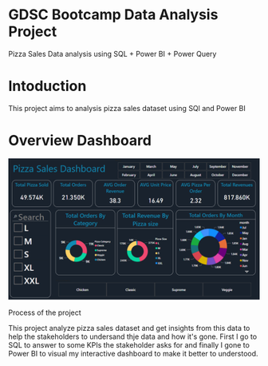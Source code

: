 # GDSC Bootcamp Data Analysis Project
Pizza Sales Data analysis using  SQL + Power BI + Power Query


# Intoduction
This project aims to analysis pizza sales dataset using  SQl and Power BI

# Overview Dashboard
![dashboard](dashboard.PNG)

Process of the project

This project analyze pizza sales dataset and get insights from this data to help the stakeholders to undersand thje data and how it's gone.
First I  go to SQL to answer to some KPIs the stakeholder asks for and finally I gone to Power BI to visual my interactive dashboard to make it better to understood.






























